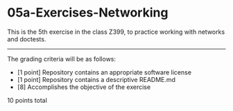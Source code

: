 # 05a-Exercises-Networking

This is the 5th exercise in the class Z399, to practice working with networks and doctests.

---

The grading criteria will be as follows:

* [1 point] Repository contains an appropriate software license
* [1 point] Repository contains a descriptive README.md
* [8] Accomplishes the objective of the exercise

10 points total